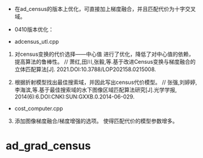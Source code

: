 + 在ad_census的版本上优化，可直接加上梯度融合，并且匹配代价为十字交叉域。

+ 0410版本优化：
- adcensus_utl.cpp
1. 对census变换的代价选择——中心值 进行了优化，降低了对中心值的依赖，提高算法的鲁棒性。
// 萧红,田川,张毅,等.基于改进Census变换与梯度融合的立体匹配算法[J].  2021.DOI:10.3788/LOP202158.0215008.

2. 根据折射模型找出最佳搜索域，并因此写出census代价模型。
// 张强,刘婷婷,李海滨,等.基于最佳搜索域的水下图像区域匹配算法研究[J].光学学报, 2014(6):6.DOI:CNKI:SUN:GXXB.0.2014-06-029.

- cost_computer.cpp
3. 添加图像梯度融合/梯度增强的选项。 使得匹配代价的模型参数增多。
# ad_grad_census
